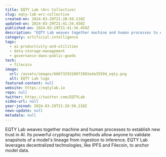 ```yaml
---
title: EQTY Lab (Arc Collective)
slug: eqty-lab-arc-collective
created-on: 2024-03-29T21:28:50.218Z
updated-on: 2024-03-29T21:41:34.450Z
published-on: 2024-03-29T21:41:34.450Z
description: "EQTY Lab weaves together machine and human processes to establish new trust in AI."
category: artificial-intelligence
tags:
  - ai-productivity-and-utilities
  - data-storage-management
  - governance-daos-public-goods
tech:
  - filecoin
image:
  url: /assets/images/6607329226071981e4a3559d_eqty.png
  alt: EQTY Lab logo
featured-content: null
website: https://eqtylab.io
repo: null
twitter: https://twitter.com/EQTYLab
video-url: null
year-joined: 2024-03-29T21:28:50.218Z
news-update: null
metadata: null
---
```


EQTY Lab weaves together machine and human processes to establish new trust in AI. Its powerful cryptographic methods allow anyone to validate snapshots of a model's lineage from ingestion to inference. EQTY Lab leverages decentralized technologies, like IPFS and Filecoin, to anchor model data.

